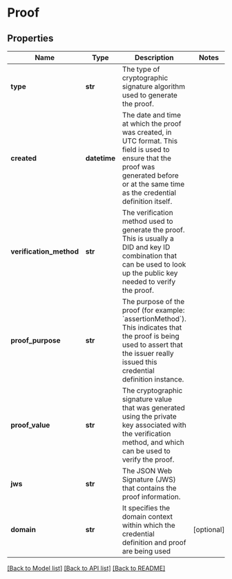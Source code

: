 # Proof

## Properties
Name | Type | Description | Notes
------------ | ------------- | ------------- | -------------
**type** | **str** | The type of cryptographic signature algorithm used to generate the proof. | 
**created** | **datetime** | The date and time at which the proof was created, in UTC format. This field is used to ensure that the proof was generated before or at the same time as the credential definition itself. | 
**verification_method** | **str** | The verification method used to generate the proof. This is usually a DID and key ID combination that can be used to look up the public key needed to verify the proof. | 
**proof_purpose** | **str** | The purpose of the proof (for example: &#x60;assertionMethod&#x60;). This indicates that the proof is being used to assert that the issuer really issued this credential definition instance. | 
**proof_value** | **str** | The cryptographic signature value that was generated using the private key associated with the verification method, and which can be used to verify the proof. | 
**jws** | **str** | The JSON Web Signature (JWS) that contains the proof information. | 
**domain** | **str** | It specifies the domain context within which the credential definition and proof are being used | [optional] 

[[Back to Model list]](../README.md#documentation-for-models) [[Back to API list]](../README.md#documentation-for-api-endpoints) [[Back to README]](../README.md)

